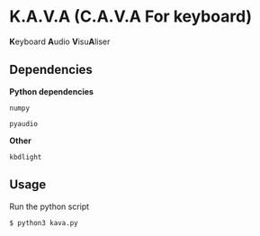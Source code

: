 K.A.V.A (C.A.V.A For keyboard)
====================

**K**eyboard **A**udio **V**isu**A**liser

## Dependencies

**Python dependencies**

```numpy```

```pyaudio```

**Other**

```kbdlight```

## Usage
Run the python script
```console
$ python3 kava.py
```
